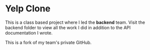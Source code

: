 # Yelp Clone
This is a class based project where I led the **backend** team. Visit the backend folder to view all the work I did in addition to the API documentation I wrote.

This is a fork of my team's private GitHub. 
